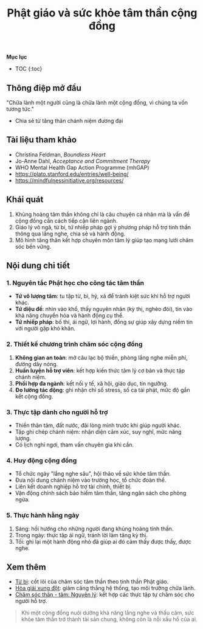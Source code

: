 ﻿---
title: Phật giáo và sức khỏe tâm thần cộng đồng
---

**Mục lục**

- TOC
{:toc}

## Thông điệp mở đầu

"Chữa lành một người cũng là chữa lành một cộng đồng, vì chúng ta vốn tương tức."  
- Chia sẻ từ tăng thân chánh niệm đương đại

## Tài liệu tham khảo

- Christina Feldman, *Boundless Heart*
- Jo-Anne Dahl, *Acceptance and Commitment Therapy*
- WHO Mental Health Gap Action Programme (mhGAP)
- <https://plato.stanford.edu/entries/well-being/>
- <https://mindfulnessinitiative.org/resources/>

## Khái quát

1. Khủng hoảng tâm thần không chỉ là câu chuyện cá nhân mà là vấn đề cộng đồng cần cách tiếp cận liên ngành.
2. Giáo lý vô ngã, từ bi, tứ nhiếp pháp gợi ý phương pháp hỗ trợ tinh thần thông qua lắng nghe, chia sẻ và hành động.
3. Mô hình tăng thân kết hợp chuyên môn tâm lý giúp tạo mạng lưới chăm sóc bền vững.

## Nội dung chi tiết

### 1. Nguyên tắc Phật học cho công tác tâm thần

- **Tứ vô lượng tâm**: tu tập từ, bi, hỷ, xả để tránh kiệt sức khi hỗ trợ người khác.
- **Tứ diệu đế**: nhìn vào khổ, thấy nguyên nhân (kỳ thị, nghèo đói), tin vào khả năng chuyển hóa và hành động cụ thể.
- **Tứ nhiếp pháp**: bố thí, ái ngữ, lợi hành, đồng sự giúp xây dựng niềm tin với người gặp khó khăn.

### 2. Thiết kế chương trình chăm sóc cộng đồng

1. **Không gian an toàn**: mở câu lạc bộ thiền, phòng lắng nghe miễn phí, đường dây nóng.
2. **Huấn luyện hỗ trợ viên**: kết hợp kiến thức tâm lý cơ bản và thực tập chánh niệm.
3. **Phối hợp đa ngành**: kết nối y tế, xã hội, giáo dục, tín ngưỡng.
4. **Đo lường tác động**: ghi nhận chỉ số stress, số ca tái phát, mức độ gắn kết cộng đồng.

### 3. Thực tập dành cho người hỗ trợ

- Thiền thân tâm, đất nước, đãi lòng mình trước khi giúp người khác.
- Tập ghi chép chánh niệm: nhận diện cảm xúc, suy nghĩ, mức năng lượng.
- Có lịch nghỉ ngơi, tham vấn chuyên gia khi cần.

### 4. Huy động cộng đồng

- Tổ chức ngày "lắng nghe sâu", hội thảo về sức khỏe tâm thần.
- Đưa nội dung chánh niệm vào trường học, tổ chức đoàn thể.
- Liên kết doanh nghiệp hỗ trợ tài chính, thiết bị.
- Vận động chính sách bảo hiểm tâm thần, tăng ngân sách cho phòng ngừa.

### 5. Thực hành hằng ngày

1. Sáng: hồi hướng cho những người đang khủng hoảng tinh thần.
2. Trong ngày: thực tập ái ngữ, tránh lời làm tăng kỳ thị.
3. Tối: ghi lại một hành động nhỏ đã giúp ai đó cảm thấy được thấy, được nghe.

## Xem thêm

- [Từ bi](../khai_niem/tu_bi.md): cốt lõi của chăm sóc tâm thần theo tinh thần Phật giáo.
- [Hòa giải xung đột](hoa_giai_xung_dot.md): giảm căng thẳng hệ thống, tạo môi trường chữa lành.
- [Chăm sóc thân - tâm: Nguyên lý](../cham_soc_than_tam/cham_soc_tam_nguyen_ly.md): kết hợp các thực tập tự chăm sóc cho người hỗ trợ.

> Khi một cộng đồng nuôi dưỡng khả năng lắng nghe và thấu cảm, sức khỏe tâm thần trở thành tài sản chung, không còn là nỗi xấu hổ của ai.
